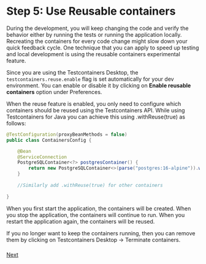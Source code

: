 # Step 5: Use Reusable containers

During the development, you will keep changing the code and verify the behavior either by running the tests 
or running the application locally. Recreating the containers for every code change might slow down 
your quick feedback cycle. One technique that you can apply to speed up testing and 
local development is using the reusable containers experimental feature.

Since you are using the Testcontainers Desktop, the `testcontainers.reuse.enable` flag is set automatically 
for your dev environment. 
You can enable or disable it by clicking on **Enable reusable containers** option under Preferences.

When the reuse feature is enabled, you only need to configure which containers should be reused using the Testcontainers API. While using Testcontainers for Java you can achieve this using .withReuse(true) as follows:

```java
@TestConfiguration(proxyBeanMethods = false)
public class ContainersConfig {

    @Bean
    @ServiceConnection
    PostgreSQLContainer<?> postgresContainer() {
        return new PostgreSQLContainer<>(parse("postgres:16-alpine")).withReuse(true);
    }
    
    //Similarly add .withReuse(true) for other containers
    
}
```

When you first start the application, the containers will be created. 
When you stop the application, the containers will continue to run. 
When you restart the application again, the containers will be reused.

If you no longer want to keep the containers running, then you can remove them by clicking on Testcontainers Desktop → Terminate containers.

### 
[Next](step-6-write-tests.md)
